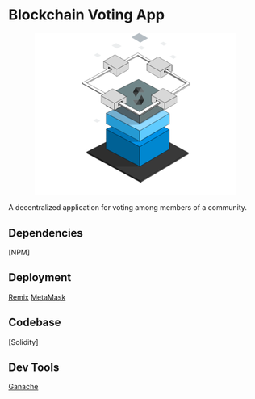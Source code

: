 
# Blockchain Voting App

<p align="center"><img width="400" src="./Dapp.png" alt="Dapp logo"></p>


A decentralized application for voting among members of a community.

## Dependencies

[NPM]


## Deployment

[Remix](https://remix.ethereum.org/)
[MetaMask](https://docs.metamask.io/)

## Codebase
[Solidity]


## Dev Tools

[Ganache](https://www.trufflesuite.com/ganache)



